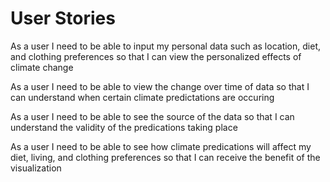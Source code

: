 # User Stories

As a user I need to be able to input my personal data such as location, diet, and clothing preferences so that I can view the personalized effects of climate change

As a user I need to be able to view the change over time of data so that I can understand when certain climate predictations are occuring

As a user I need to be able to see the source of the data so that I can understand the validity of the predications taking place

As a user I need to be able to see how climate predications will affect my diet, living, and clothing preferences so that I can receive the benefit of the visualization

